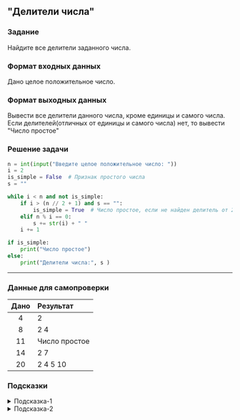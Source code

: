 ## "Делители числа"

### Задание

Найдите все делители заданного числа.

### Формат входных данных

Дано целое положительное число.

### Формат выходных данных

Вывести все делители данного числа, кроме единицы и самого числа. \
Если делителей(отличных от единицы и самого числа) нет, то вывести "Число простое"

### Решение задачи

```python
n = int(input("Введите целое положительное число: "))
i = 2
is_simple = False  # Признак простого числа
s = ""

while i < n and not is_simple:
    if i > (n // 2 + 1) and s == "":
        is_simple = True  # Число простое, если не найден делитель от 2 до n //2 +1
    elif n % i == 0:
        s += str(i) + " "
    i += 1

if is_simple:
    print("Число простое")
else:
    print("Делители числа:", s )
```

---

### Данные для самопроверки

| Дано | Результат |
| :---: | :--- |
|    4    | 2 |
|    8    | 2 4  |
|    11    | Число простое |
|    14    | 2 7  |
|    20   | 2 4 5 10  |
### Подсказки

<details>
<summary>Подсказка-1</summary>
Если одно число делится без остатка на другое, то второе называют — делителем первого
</details>

<details>
<summary>Подсказка-2</summary>
Самый простой способ решить данную задачу - просто перебрать все числа от 2-ки до заданного числа и проверить, делится ли заданное число на них без остатка.
</details>
